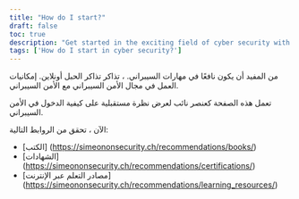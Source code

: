 ```yaml
---
title: "How do I start?"
draft: false
toc: true
description: "Get started in the exciting field of cyber security with our helpful guide. Learn about recommended books, certifications, and online learning resources to kickstart your career. Explore the possibilities of a career in cyber security with SimeonOnSecurity."
tags: ['How do I start in cyber security?']
---
```


 من المفيد أن يكون نافعًا في مهارات السيبراني. ، تذاكر تذاكر الحبل أونلاين. إمكانيات العمل في مجال الأمن السيبراني مع الأمن السيبراني.  تعمل هذه الصفحة كعنصر نائب لعرض نظرة مستقبلية على كيفية الدخول في الأمن السيبراني.  الآن ، تحقق من الروابط التالية:  - [الكتب] (https://simeononsecurity.ch/recommendations/books/) - [الشهادات] (https://simeononsecurity.ch/recommendations/certifications/) - [مصادر التعلم عبر الإنترنت] (https://simeononsecurity.ch/recommendations/learning_resources/)  